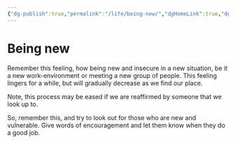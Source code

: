 ```yaml
---
{"dg-publish":true,"permalink":"/life/being-new/","dgHomeLink":true,"dgPassFrontmatter":false}
---
```



# Being new

Remember this feeling, how being new and insecure in a new situation, be it a new work-environment or meeting a new group of people. This feeling lingers for a while, but will gradually decrease as we find our place.

Note, this process may be eased if we are reaffirmed by someone that we look up to.

So, remember this, and try to look out for those who are new and vulnerable. Give words of encouragement and let them know when they do a good job.